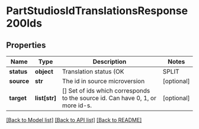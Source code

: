 # PartStudiosIdTranslationsResponse200Ids

## Properties
Name | Type | Description | Notes
------------ | ------------- | ------------- | -------------
**status** | **object** | Translation status (OK|SPLIT|FAILED_TO_RESOLVE|TRANSLATION_ERROR) | [optional] 
**source** | **str** | The id in source microversion | [optional] 
**target** | **list[str]** | [] Set of ids which corresponds to the source id. Can have 0, 1, or             more id-s. | [optional] 

[[Back to Model list]](../README.md#documentation-for-models) [[Back to API list]](../README.md#documentation-for-api-endpoints) [[Back to README]](../README.md)



